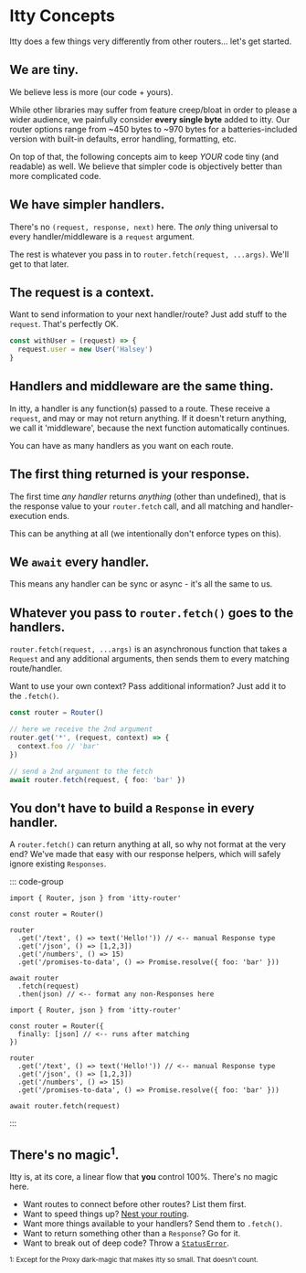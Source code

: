 # Itty Concepts
Itty does a few things very differently from other routers... let's get started.

## We are tiny.

We believe less is more (our code + yours).

While other libraries may suffer from feature creep/bloat in order to please a wider audience, we painfully consider **every single byte** added to itty. Our router options range from ~450 bytes to ~970 bytes for a batteries-included version with built-in defaults, error handling, formatting, etc.

On top of that, the following concepts aim to keep *YOUR* code tiny (and readable) as well.  We believe that simpler code is objectively better than more complicated code.

## We have simpler handlers.

There's no `(request, response, next)` here.  The *only* thing universal to every handler/middleware is a `request` argument.  

The rest is whatever you pass in to `router.fetch(request, ...args)`.  We'll get to that later.

## The request is a context.

Want to send information to your next handler/route?  Just add stuff to the `request`.  That's perfectly OK.

```ts
const withUser = (request) => {
  request.user = new User('Halsey')
}
```

## Handlers and middleware are the same thing.

In itty, a handler is any function(s) passed to a route.  These receive a `request`, and may or may not return anything.  If it doesn't return anything, we call it 'middleware', because the next function automatically continues.

You can have as many handlers as you want on each route.

## The first thing returned is your response.

The first time *any handler* returns *anything* (other than undefined), that is the response value to your `router.fetch` call, and all matching and handler-execution ends.

This can be anything at all (we intentionally don't enforce types on this).

## We `await` every handler.

This means any handler can be sync or async - it's all the same to us.

## Whatever you pass to `router.fetch()` goes to the handlers.

`router.fetch(request, ...args)` is an asynchronous function that takes a `Request` and any additional arguments, then sends them to every matching route/handler.

Want to use your own context? Pass additional information? Just add it to the `.fetch()`.

```ts
const router = Router()

// here we receive the 2nd argument
router.get('*', (request, context) => {
  context.foo // 'bar'
})

// send a 2nd argument to the fetch
await router.fetch(request, { foo: 'bar' })
```

## You don't have to build a `Response` in every handler.

A `router.fetch()` can return anything at all, so why not format at the very end?  We've made that easy with our response helpers, which will safely ignore existing `Responses`.

::: code-group

```ts[Using the Promise Chain]
import { Router, json } from 'itty-router'

const router = Router()

router
  .get('/text', () => text('Hello!')) // <-- manual Response type
  .get('/json', () => [1,2,3])
  .get('/numbers', () => 15)
  .get('/promises-to-data', () => Promise.resolve({ foo: 'bar' }))

await router
  .fetch(request)
  .then(json) // <-- format any non-Responses here
```

```ts[Using Router stages]
import { Router, json } from 'itty-router'

const router = Router({
  finally: [json] // <-- runs after matching
})

router
  .get('/text', () => text('Hello!')) // <-- manual Response type
  .get('/json', () => [1,2,3])
  .get('/numbers', () => 15)
  .get('/promises-to-data', () => Promise.resolve({ foo: 'bar' }))

await router.fetch(request)
```

:::

## There's no magic<sup>1</sup>.

Itty is, at its core, a linear flow that **you** control 100%. There's no magic here.

- Want routes to connect before other routes?  List them first.  
- Want to speed things up?  [Nest your routing](/itty-router/nesting).  
- Want more things available to your handlers? Send them to `.fetch()`.
- Want to return something other than a `Response`?  Go for it.
- Want to break out of deep code?  Throw a [`StatusError`](/itty-router/api#statuserror).


<sub>1: Except for the Proxy dark-magic that makes itty so small. That doesn't count.</sub>

